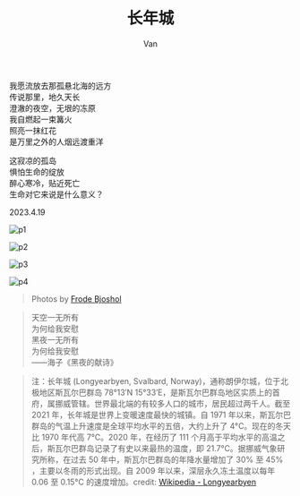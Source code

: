 ﻿---
layout: post
title: 长年城
author: Van
category: poem
---

我愿流放去那孤悬北海的远方  
传说那里，地久天长  
澄澈的夜空，无垠的冻原  
我自燃起一束篝火  
照亮一抹红花  
是万里之外的人烟远渡重洋  
  
这寂凉的孤岛  
惧怕生命的绽放  
醉心寒冷，贴近死亡  
生命对它来说是什么意义？  
   
2023.4.19   
  
![p1](/assets/longyearbyen/1.jpg)
  
![p2](/assets/longyearbyen/2.jpg)
  
![p3](/assets/longyearbyen/3.jpg)
  
![p4](/assets/longyearbyen/4.jpg)
  
>Photos by [Frode Bjoshol](https://www.flickr.com/people/23391210@N06)

>天空一无所有   
为何给我安慰    
黑夜一无所有    
为何给我安慰   
——海子《黑夜的献诗》
  
>注：长年城 (Longyearbyen, Svalbard, Norway)，通称朗伊尔城，位于北极地区斯瓦尔巴群岛 78°13′N  15°33′E，是斯瓦尔巴群岛地区实质上的首府，属挪威管辖。世界最北端的有较多人口的城市，居民超过两千人。截至 2021 年，长年城是世界上变暖速度最快的城镇。自 1971 年以来，斯瓦尔巴群岛的气温上升速度是全球平均水平的五倍，大约上升了 4°C。现在的冬天比 1970 年代高 7°C。2020 年，在经历了 111 个月高于平均水平的高温之后，斯瓦尔巴群岛记录了有史以来最热的温度，即 21.7°C。据挪威气象研究所称，在过去 50 年中，斯瓦尔巴群岛的年降水量增加了 30% 至 45% ，主要以冬雨的形式出现。自 2009 年以来，深层永久冻土温度以每年 0.06 至 0.15°C 的速度增加。credit: [Wikipedia - Longyearbyen](https://en.wikipedia.org/wiki/Longyearbyen) 
